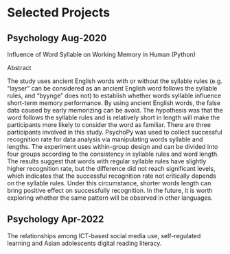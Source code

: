 # Selected Projects

## Psychology Aug-2020
Influence of Word Syllable on Working Memory in Human (Python) 

Abstract

The study uses ancient English words with or without the syllable rules (e.g. “layser” can be considered as an ancient English word follows the syllable rules, and “byynge” does not) to establish whether words syllable influence short-term memory performance. By using ancient English words, the false data caused by early memorizing can be avoid. The hypothesis was that the word follows the syllable rules and is relatively short in length will make the participants more likely to consider the word as familiar. There are three participants involved in this study. PsychoPy was used to collect successful recognition rate for data analysis via manipulating words syllable and lengths. The experiment uses within-group design and can be divided into four groups according to the consistency in syllable rules and word length. The results suggest that words with regular syllable rules have slightly higher recognition rate, but the difference did not reach significant levels, which indicates that the successful recognition rate not critically depends on the syllable rules. Under this circumstance, shorter words length can bring positive effect on successfully recognition. In the future, it is worth exploring whether the same pattern will be observed in other languages.

## Psychology Apr-2022
The relationships among ICT-based social media use, self-regulated learning and Asian adolescents digital reading literacy. 


